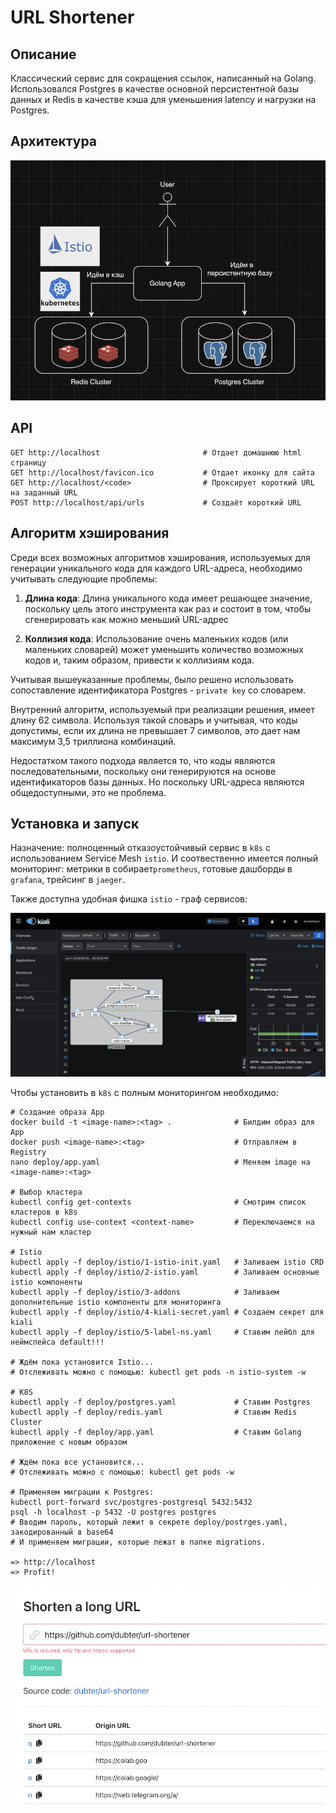 # URL Shortener
## Описание

Классический сервис для сокращения ссылок, написанный на Golang. 
Использовался Postgres в качестве основной персистентной базы данных и Redis в качестве кэша для уменьшения latency и нагрузки на Postgres.

## Архитектура

![architecture_diagram](./docs/architecture.png)

## API

```
GET http://localhost                       # Отдает домашнюю html страницу
GET http://localhost/favicon.ico           # Отдает иконку для сайта
GET http://localhost/<code>                # Проксирует короткий URL на заданный URL
POST http://localhost/api/urls             # Создаёт короткий URL
```

## Алгоритм хэширования

Среди всех возможных алгоритмов хэширования, используемых для генерации уникального кода для каждого URL-адреса, необходимо учитывать следующие проблемы:

1. **Длина кода**: Длина уникального кода имеет решающее значение, поскольку цель этого инструмента как раз и состоит в том, чтобы сгенерировать как можно меньший URL-адрес

2. **Коллизия кода**: Использование очень маленьких кодов (или маленьких словарей) может уменьшить количество возможных кодов и, таким образом, привести к коллизиям кода.

Учитывая вышеуказанные проблемы, было решено использовать сопоставление идентификатора Postgres - `private key` со словарем.

Внутренний алгоритм, используемый при реализации решения, имеет длину 62 символа. Используя такой словарь и учитывая, что коды допустимы, если их длина не превышает 7 символов, это дает нам максимум 3,5 триллиона комбинаций.

Недостатком такого подхода является то, что коды являются последовательными, поскольку они генерируются на основе идентификаторов базы данных. Но поскольку URL-адреса являются общедоступными, это не проблема.


## Установка и запуск

Назначение: полноценный отказоустойчивый сервис в `k8s` c использованием Service Mesh `istio`. И соотвественно имеется полный мониторинг: метрики в собирает`prometheus`, готовые дашборды в `grafana`, трейсинг в `jaeger`. 

Также доступна удобная фишка `istio` - граф сервисов:

![](./docs/istio.png)

Чтобы установить в `k8s` с полным мониторингом необходимо:

```
# Создание образа App
docker build -t <image-name>:<tag> .              # Билдим образ для App
docker push <image-name>:<tag>                    # Отправляем в Registry
nano deploy/app.yaml                              # Меняем image на <image-name>:<tag>

# Выбор кластера
kubectl config get-contexts                       # Смотрим список кластеров в k8s
kubectl config use-context <context-name>         # Переключаемся на нужный нам кластер
 
# Istio
kubectl apply -f deploy/istio/1-istio-init.yaml   # Заливаем istio CRD
kubectl apply -f deploy/istio/2-istio.yaml        # Заливаем основные istio компоненты
kubectl apply -f deploy/istio/3-addons            # Заливаем дополнительные istio компоненты для мониторинга
kubectl apply -f deploy/istio/4-kiali-secret.yaml # Создаем секрет для kiali
kubectl apply -f deploy/istio/5-label-ns.yaml     # Ставим лейбл для неймспейса default!!!

# Ждём пока установится Istio...
# Отслеживать можно с помощью: kubectl get pods -n istio-system -w

# K8S
kubectl apply -f deploy/postgres.yaml             # Cтавим Postgres
kubectl apply -f deploy/redis.yaml                # Ставим Redis Cluster
kubectl apply -f deploy/app.yaml                  # Ставим Golang приложение с новым образом

# Ждём пока все установится... 
# Отслеживать можно с помощью: kubectl get pods -w

# Применяем миграции к Postgres:
kubectl port-forward svc/postgres-postgresql 5432:5432
psql -h localhost -p 5432 -U postgres postgres
# Вводим пароль, который лежит в секрете deploy/postrges.yaml, закодированный в base64
# И применяем миграции, которые лежат в папке migrations.

=> http://localhost
=> Profit!
```

![](docs/app.png)